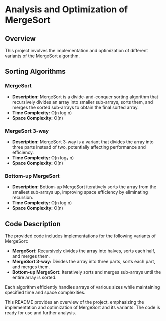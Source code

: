 # Analysis and Optimization of MergeSort

## Overview
This project involves the implementation and optimization of different variants of the MergeSort algorithm.

## Sorting Algorithms

### MergeSort
- **Description:** MergeSort is a divide-and-conquer sorting algorithm that recursively divides an array into smaller sub-arrays, sorts them, and merges the sorted sub-arrays to obtain the final sorted array.
- **Time Complexity:** O(n log n)
- **Space Complexity:** O(n)

### MergeSort 3-way
- **Description:** MergeSort 3-way is a variant that divides the array into three parts instead of two, potentially affecting performance and efficiency.
- **Time Complexity:** O(n log₃ n)
- **Space Complexity:** O(n)

### Bottom-up MergeSort
- **Description:** Bottom-up MergeSort iteratively sorts the array from the smallest sub-arrays up, improving space efficiency by eliminating recursion.
- **Time Complexity:** O(n log n)
- **Space Complexity:** O(n)

## Code Description
The provided code includes implementations for the following variants of MergeSort:

- **MergeSort:** Recursively divides the array into halves, sorts each half, and merges them.
- **MergeSort 3-way:** Divides the array into three parts, sorts each part, and merges them.
- **Bottom-up MergeSort:** Iteratively sorts and merges sub-arrays until the entire array is sorted.

Each algorithm efficiently handles arrays of various sizes while maintaining specified time and space complexities.

This README provides an overview of the project, emphasizing the implementation and optimization of MergeSort and its variants. The code is ready for use and further analysis.
